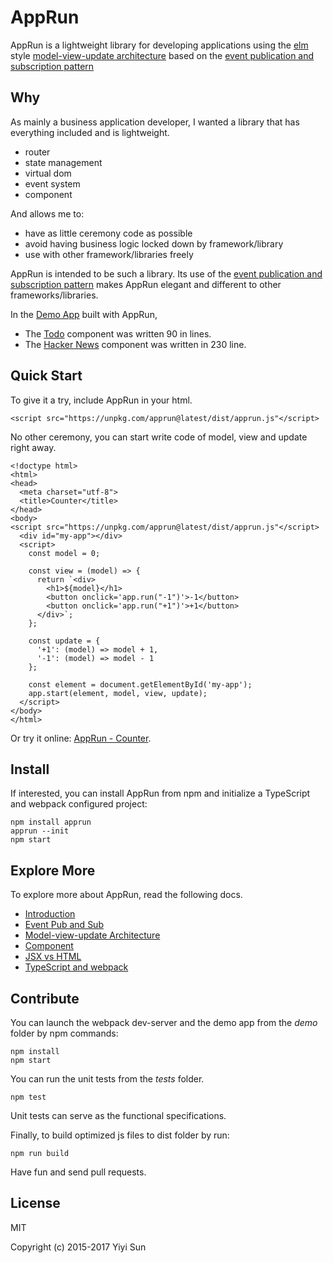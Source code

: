 # AppRun

AppRun is a lightweight library for developing applications using the [elm](http://elm-lang.org/) style
[model-view-update architecture](https://guide.elm-lang.org/architecture/)
based on the [event publication and subscription pattern](docs/event-pubsub.md)


## Why
As mainly a business application developer, I wanted a library that has everything included and is lightweight.

  * router
  * state management
  * virtual dom
  * event system
  * component

And allows me to:

  * have as little ceremony code as possible
  * avoid having business logic locked down by framework/library
  * use with other framework/libraries freely

AppRun is intended to be such a library. Its use of the [event publication and subscription pattern](docs/event-pubsub.md) makes AppRun elegant and different to other frameworks/libraries.

In the [Demo App](https://yysun.github.io/apprun-examples/) built with AppRun,

* The [Todo](https://yysun.github.io/apprun-examples/#todo) component was written 90 in lines.
* The [Hacker News](https://yysun.github.io/apprun-examples/#hacker-news) component was written in 230 line.


## Quick Start

To give it a try, include AppRun in your html.
```
<script src="https://unpkg.com/apprun@latest/dist/apprun.js"</script>
```

No other ceremony, you can start write code of model, view and update right away.

```
<!doctype html>
<html>
<head>
  <meta charset="utf-8">
  <title>Counter</title>
</head>
<body>
<script src="https://unpkg.com/apprun@latest/dist/apprun.js"</script>
  <div id="my-app"></div>
  <script>
    const model = 0;

    const view = (model) => {
      return `<div>
        <h1>${model}</h1>
        <button onclick='app.run("-1")'>-1</button>
        <button onclick='app.run("+1")'>+1</button>
      </div>`;
    };

    const update = {
      '+1': (model) => model + 1,
      '-1': (model) => model - 1
    };

    const element = document.getElementById('my-app');
    app.start(element, model, view, update);
  </script>
</body>
</html>
```

Or try it online: [AppRun - Counter](https://jsfiddle.net/ap1kgyeb/2).

## Install

If interested, you can install AppRun from npm and initialize a TypeScript and webpack configured project:
```
npm install apprun
apprun --init
npm start

```

## Explore More

To explore more about AppRun, read the following docs.

* [Introduction](docs/README.md)
* [Event Pub and Sub](docs/event-pubsub.md)
* [Model-view-update Architecture](docs/concept.md)
* [Component](docs/component.md)
* [JSX vs HTML](docs/jsx-html.md)
* [TypeScript and webpack](docs/build.md)


## Contribute

You can launch the webpack dev-server and the demo app from the _demo_ folder by npm commands:
```
npm install
npm start
```

You can run the unit tests from the _tests_ folder.
```
npm test
```
Unit tests can serve as the functional specifications.

Finally, to build optimized js files to dist folder by run:
```
npm run build
```

Have fun and send pull requests.

## License

MIT

Copyright (c) 2015-2017 Yiyi Sun
